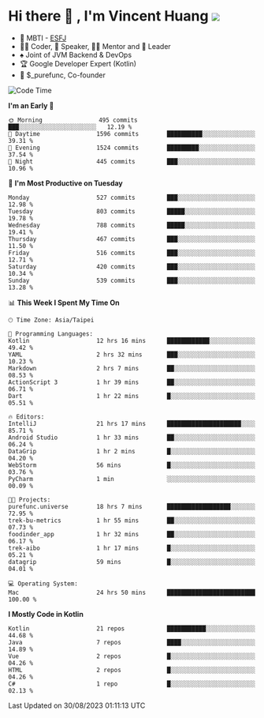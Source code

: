 # Hi there 👋 , I'm Vincent Huang ![](https://komarev.com/ghpvc/?username=Jian-Min-Huang)
- 👀 MBTI - [ESFJ](https://www.16personalities.com/esfj-personality)
- 👨‍💻 Coder, 🎤 Speaker, 👨‍🏫 Mentor and 🚀 Leader
- ♠️ Joint of JVM Backend & DevOps
- 🏆 Google Developer Expert (Kotlin)
- 💼 $_purefunc, Co-founder

<!--START_SECTION:waka-->
![Code Time](http://img.shields.io/badge/Code%20Time-2%2C502%20hrs%205%20mins-blue)

**I'm an Early 🐤** 

```text
🌞 Morning                495 commits         ███░░░░░░░░░░░░░░░░░░░░░░   12.19 % 
🌆 Daytime                1596 commits        ██████████░░░░░░░░░░░░░░░   39.31 % 
🌃 Evening                1524 commits        █████████░░░░░░░░░░░░░░░░   37.54 % 
🌙 Night                  445 commits         ███░░░░░░░░░░░░░░░░░░░░░░   10.96 % 
```
📅 **I'm Most Productive on Tuesday** 

```text
Monday                   527 commits         ███░░░░░░░░░░░░░░░░░░░░░░   12.98 % 
Tuesday                  803 commits         █████░░░░░░░░░░░░░░░░░░░░   19.78 % 
Wednesday                788 commits         █████░░░░░░░░░░░░░░░░░░░░   19.41 % 
Thursday                 467 commits         ███░░░░░░░░░░░░░░░░░░░░░░   11.50 % 
Friday                   516 commits         ███░░░░░░░░░░░░░░░░░░░░░░   12.71 % 
Saturday                 420 commits         ███░░░░░░░░░░░░░░░░░░░░░░   10.34 % 
Sunday                   539 commits         ███░░░░░░░░░░░░░░░░░░░░░░   13.28 % 
```


📊 **This Week I Spent My Time On** 

```text
🕑︎ Time Zone: Asia/Taipei

💬 Programming Languages: 
Kotlin                   12 hrs 16 mins      ████████████░░░░░░░░░░░░░   49.42 % 
YAML                     2 hrs 32 mins       ███░░░░░░░░░░░░░░░░░░░░░░   10.23 % 
Markdown                 2 hrs 7 mins        ██░░░░░░░░░░░░░░░░░░░░░░░   08.53 % 
ActionScript 3           1 hr 39 mins        ██░░░░░░░░░░░░░░░░░░░░░░░   06.71 % 
Dart                     1 hr 22 mins        █░░░░░░░░░░░░░░░░░░░░░░░░   05.51 % 

🔥 Editors: 
IntelliJ                 21 hrs 17 mins      █████████████████████░░░░   85.71 % 
Android Studio           1 hr 33 mins        ██░░░░░░░░░░░░░░░░░░░░░░░   06.24 % 
DataGrip                 1 hr 2 mins         █░░░░░░░░░░░░░░░░░░░░░░░░   04.20 % 
WebStorm                 56 mins             █░░░░░░░░░░░░░░░░░░░░░░░░   03.76 % 
PyCharm                  1 min               ░░░░░░░░░░░░░░░░░░░░░░░░░   00.09 % 

🐱‍💻 Projects: 
purefunc.universe        18 hrs 7 mins       ██████████████████░░░░░░░   72.95 % 
trek-bu-metrics          1 hr 55 mins        ██░░░░░░░░░░░░░░░░░░░░░░░   07.73 % 
foodinder_app            1 hr 32 mins        ██░░░░░░░░░░░░░░░░░░░░░░░   06.17 % 
trek-aibo                1 hr 17 mins        █░░░░░░░░░░░░░░░░░░░░░░░░   05.21 % 
datagrip                 59 mins             █░░░░░░░░░░░░░░░░░░░░░░░░   04.01 % 

💻 Operating System: 
Mac                      24 hrs 50 mins      █████████████████████████   100.00 % 
```

**I Mostly Code in Kotlin** 

```text
Kotlin                   21 repos            ███████████░░░░░░░░░░░░░░   44.68 % 
Java                     7 repos             ████░░░░░░░░░░░░░░░░░░░░░   14.89 % 
Vue                      2 repos             █░░░░░░░░░░░░░░░░░░░░░░░░   04.26 % 
HTML                     2 repos             █░░░░░░░░░░░░░░░░░░░░░░░░   04.26 % 
C#                       1 repo              █░░░░░░░░░░░░░░░░░░░░░░░░   02.13 % 
```




 Last Updated on 30/08/2023 01:11:13 UTC
<!--END_SECTION:waka-->
